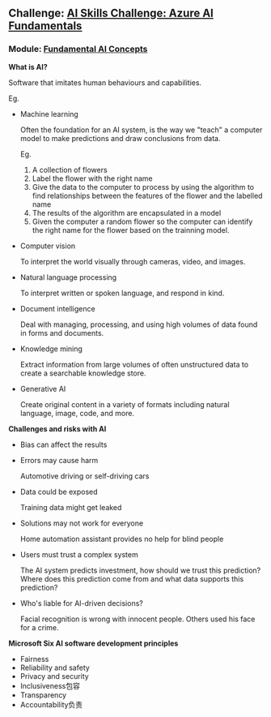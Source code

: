 ## Challenge: [AI Skills Challenge: Azure AI Fundamentals](https://learn.microsoft.com/en-au/learn/challenges?id=3ef5d197-cdef-49bc-a8bc-954bcd9e88cc)

### Module: [Fundamental AI Concepts](https://learn.microsoft.com/en-au/training/modules/get-started-ai-fundamentals/?WT.mc_id=cloudskillschallenge_3ef5d197-cdef-49bc-a8bc-954bcd9e88cc&ns-enrollment-type=Collection&ns-enrollment-id=moqrtod2e2z7)

**What is AI?**

Software that imitates human behaviours and capabilities.

Eg.

- Machine learning

  Often the foundation for an AI system, is the way we "teach" a computer model to make predictions and draw conclusions from data.

  Eg.

  1. A collection of flowers
  2. Label the flower with the right name
  3. Give the data to the computer to process by using the algorithm to find relationships between the features of the flower and the labelled name
  4. The results of the algorithm are encapsulated in a model
  5. Given the computer a random flower so the computer can identify the right name for the flower based on the trainning model.

- Computer vision

  To interpret the world visually through cameras, video, and images.

- Natural language processing

  To interpret written or spoken language, and respond in kind.

- Document intelligence

  Deal with managing, processing, and using high volumes of data found in forms and documents.

- Knowledge mining

  Extract information from large volumes of often unstructured data to create a searchable knowledge store.

- Generative AI

  Create original content in a variety of formats including natural language, image, code, and more.



**Challenges and risks with AI**

- Bias can affect the results

- Errors may cause harm

  Automotive driving or self-driving cars

- Data could be exposed

  Training data might get leaked 

- Solutions may not work for everyone

  Home automation assistant provides no help for blind people

- Users must trust a complex system

  The AI system predicts investment, how should we trust this prediction? Where does this prediction come from and what data supports this prediction?

- Who's liable for AI-driven decisions?

  Facial recognition is wrong with innocent people. Others used his face for a crime.



**Microsoft Six AI software development principles**

- Fairness
- Reliability and safety
- Privacy and security
- Inclusiveness包容
- Transparency
- Accountability负责



